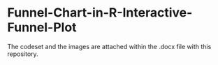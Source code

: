 # Funnel-Chart-in-R-Interactive-Funnel-Plot

The codeset and the images are attached within the .docx file with this repository.
